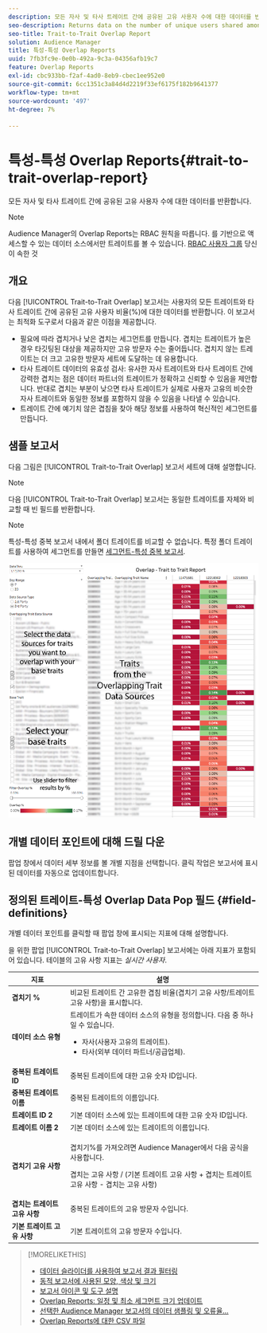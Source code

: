 ```yaml
---
description: 모든 자사 및 타사 트레이트 간에 공유된 고유 사용자 수에 대한 데이터를 반환합니다.
seo-description: Returns data on the number of unique users shared among all your first and third-party traits.
seo-title: Trait-to-Trait Overlap Report
solution: Audience Manager
title: 특성-특성 Overlap Reports
uuid: 7fb3fc9e-0e0b-492a-9c3a-04356afb19c7
feature: Overlap Reports
exl-id: cbc933bb-f2af-4ad0-8eb9-cbec1ee952e0
source-git-commit: 6cc1351c3a84d4d2219f33ef6175f182b9641377
workflow-type: tm+mt
source-wordcount: '497'
ht-degree: 7%

---
```


# 특성-특성 Overlap Reports{#trait-to-trait-overlap-report}

모든 자사 및 타사 트레이트 간에 공유된 고유 사용자 수에 대한 데이터를 반환합니다.

>[!NOTE]
>
>Audience Manager의 Overlap Reports는 RBAC 원칙을 따릅니다. 를 기반으로 액세스할 수 있는 데이터 소스에서만 트레이트를 볼 수 있습니다. [RBAC 사용자 그룹](/help/using/features/administration/administration-overview.md) 당신이 속한 것

<!-- 

c_overlap_reports.xml

 -->

## 개요

다음 [!UICONTROL Trait-to-Trait Overlap] 보고서는 사용자의 모든 트레이트와 타사 트레이트 간에 공유된 고유 사용자 비율(%)에 대한 데이터를 반환합니다. 이 보고서는 최적화 도구로서 다음과 같은 이점을 제공합니다.

* 필요에 따라 겹치거나 낮은 겹치는 세그먼트를 만듭니다. 겹치는 트레이트가 높은 경우 타깃팅된 대상을 제공하지만 고유 방문자 수는 줄어듭니다. 겹치지 않는 트레이트는 더 크고 고유한 방문자 세트에 도달하는 데 유용합니다.
* 타사 트레이트 데이터의 유효성 검사: 유사한 자사 트레이트와 타사 트레이트 간에 강력한 겹치는 점은 데이터 파트너의 트레이트가 정확하고 신뢰할 수 있음을 제안합니다. 반대로 겹치는 부분이 낮으면 타사 트레이트가 실제로 사용자 고유의 비슷한 자사 트레이트와 동일한 정보를 포함하지 않을 수 있음을 나타낼 수 있습니다.
* 트레이트 간에 예기치 않은 겹침을 찾아 해당 정보를 사용하여 혁신적인 세그먼트를 만듭니다.

## 샘플 보고서

다음 그림은 [!UICONTROL Trait-to-Trait Overlap] 보고서 세트에 대해 설명합니다.

>[!NOTE]
>
>다음 [!UICONTROL Trait-to-Trait Overlap] 보고서는 동일한 트레이트를 자체와 비교할 때 빈 필드를 반환합니다.

>[!NOTE]
>
>특성-특성 중복 보고서 내에서 폴더 트레이트를 비교할 수 없습니다. 특정 폴더 트레이트를 사용하여 세그먼트를 만들면 [세그먼트-특성 중복 보고서](/help/using/reporting/dynamic-reports/segment-trait-overlap-report.md).

![](assets/trait-to-trait-overlap.png)

## 개별 데이터 포인트에 대해 드릴 다운

팝업 창에서 데이터 세부 정보를 볼 개별 지점을 선택합니다. 클릭 작업은 보고서에 표시된 데이터를 자동으로 업데이트합니다.

## 정의된 트레이트-특성 Overlap Data Pop 필드 {#field-definitions}

개별 데이터 포인트를 클릭할 때 팝업 창에 표시되는 지표에 대해 설명합니다.

<!-- 

r_t2t_data_pop.xml

 -->

을 위한 팝업 [!UICONTROL Trait-to-Trait Overlap] 보고서에는 아래 지표가 포함되어 있습니다. 테이블의 고유 사항 지표는 *실시간 사용자*.

<table id="table_A2A0CFC47C1A404994B82E6630E711A2"> 
 <thead> 
  <tr> 
   <th colname="col1" class="entry"> 지표 </th> 
   <th colname="col2" class="entry"> 설명 </th> 
  </tr>
 </thead>
 <tbody> 
  <tr> 
   <td colname="col1"><b><span class="wintitle"> 겹치기 %</span></b> </td> 
   <td colname="col2"> 비교된 트레이트 간 고유한 겹침 비율(겹치기 고유 사항/트레이트 고유 사항)을 표시합니다. </td> 
  </tr> 
  <tr> 
   <td colname="col1"><b><span class="wintitle"> 데이터 소스 유형</span></b> </td> 
   <td colname="col2">트레이트가 속한 데이터 소스의 유형을 정의합니다. 다음 중 하나일 수 있습니다. 
    <ul id="ul_0477C04A33FD4F5D998B98984E6554D3"> 
     <li id="li_50FCA48EDB5843AB8FB6C34ED2C0067D">자사(사용자 고유의 트레이트). </li> 
     <li id="li_4F6148EDAEFE43FA8D505944E9FE3855">타사(외부 데이터 파트너/공급업체). </li> 
    </ul> </td> 
  </tr> 
  <tr> 
   <td colname="col1"><b><span class="wintitle"> 중복된 트레이트 ID</span></b> </td> 
   <td colname="col2"> 중복된 트레이트에 대한 고유 숫자 ID입니다. </td> 
  </tr> 
  <tr> 
   <td colname="col1"><b><span class="wintitle"> 중복된 트레이트 이름</span></b> </td> 
   <td colname="col2"> 중복된 트레이트의 이름입니다. </td> 
  </tr>
    <tr> 
   <td colname="col1"><b><span class="wintitle"> 트레이트 ID 2</span></b> </td> 
   <td colname="col2"> 기본 데이터 소스에 있는 트레이트에 대한 고유 숫자 ID입니다. </td> 
  </tr> 
  <tr> 
   <td colname="col1"><b><span class="wintitle"> 트레이트 이름 2</span></b> </td> 
   <td colname="col2"> 기본 데이터 소스에 있는 트레이트의 이름입니다. </td> 
  </tr> 
  <tr> 
   <td colname="col1"><b><span class="wintitle"> 겹치기 고유 사항</span></b> </td> 
   <td colname="col2"> <p>겹치기%를 가져오려면 Audience Manager에서 다음 공식을 사용합니다.</p> <p>겹치는 고유 사항 / (기본 트레이트 고유 사항 + 겹치는 트레이트 고유 사항 - 겹치는 고유 사항)</p> </td> 
  </tr> 
  <tr> 
   <td colname="col1"><b><span class="wintitle"> 겹치는 트레이트 고유 사항</span></b> </td> 
   <td colname="col2"> 중복된 트레이트의 고유 방문자 수입니다. </td> 
  </tr> 
    <tr> 
   <td colname="col1"><b><span class="wintitle"> 기본 트레이트 고유 사항</span></b> </td> 
   <td colname="col2"> 기본 트레이트의 고유 방문자 수입니다. </td> 
  </tr> 
 </tbody> 
</table>

>[!MORELIKETHIS]
>
>* [데이터 슬라이더를 사용하여 보고서 결과 필터링](../../reporting/dynamic-reports/data-sliders.md)
>* [동적 보고서에 사용된 모양, 색상 및 크기](../../reporting/dynamic-reports/interactive-report-technology.md#shapes-colors-sizes)
>* [보고서 아이콘 및 도구 설명](../../reporting/dynamic-reports/interactive-report-technology.md#icons-tools-explained)
>* [Overlap Reports: 일정 및 최소 세그먼트 크기 업데이트](../../reporting/dynamic-reports/overlap-minimum-segment-size.md)
>* [선택한 Audience Manager 보고서의 데이터 샘플링 및 오류율...](../../reporting/report-sampling.md)
>* [Overlap Reports에 대한 CSV 파일](../../reporting/dynamic-reports/overlap-csv-files.md)

